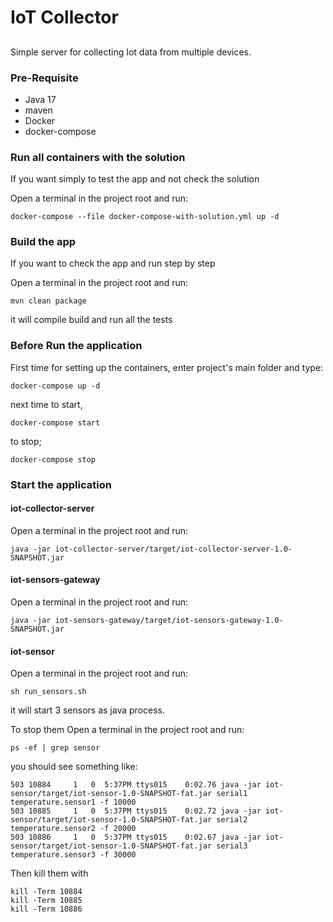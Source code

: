 # IoT Collector

##
Simple server for collecting Iot data from multiple devices.
### Pre-Requisite
* Java 17
* maven
* Docker
* docker-compose 

### Run all containers with the solution
If you want simply to test the app and not check the solution

Open a terminal in the project root and run:

`docker-compose --file docker-compose-with-solution.yml up -d`

### Build the app
If you want to check the app and run step by step

Open a terminal in the project root and run:

`mvn clean package`

it will compile build and run all the tests

### Before Run the application
First time for setting up the containers, enter project's main folder and type:

`docker-compose up -d`

next time to start,

`docker-compose start`

to stop;

`docker-compose stop`

### Start the application
#### iot-collector-server
Open a terminal in the project root and run:

`java -jar iot-collector-server/target/iot-collector-server-1.0-SNAPSHOT.jar`

#### iot-sensors-gateway
Open a terminal in the project root and run:

`java -jar iot-sensors-gateway/target/iot-sensors-gateway-1.0-SNAPSHOT.jar`

#### iot-sensor
Open a terminal in the project root and run:

`sh run_sensors.sh`

it will start 3 sensors as java process.

To stop them
Open a terminal in the project root and run:

`ps -ef | grep sensor`

you should see something like:
```shell
503 10884     1   0  5:37PM ttys015    0:02.76 java -jar iot-sensor/target/iot-sensor-1.0-SNAPSHOT-fat.jar serial1 temperature.sensor1 -f 10000
503 10885     1   0  5:37PM ttys015    0:02.72 java -jar iot-sensor/target/iot-sensor-1.0-SNAPSHOT-fat.jar serial2 temperature.sensor2 -f 20000
503 10886     1   0  5:37PM ttys015    0:02.67 java -jar iot-sensor/target/iot-sensor-1.0-SNAPSHOT-fat.jar serial3 temperature.sensor3 -f 30000
```

Then kill them with 
```shell
kill -Term 10884
kill -Term 10885
kill -Term 10886
```


